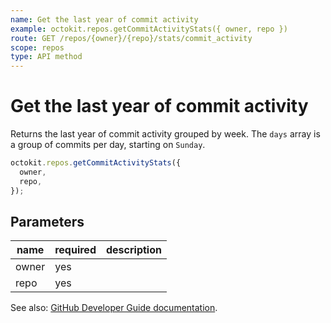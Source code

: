 ```yaml
---
name: Get the last year of commit activity
example: octokit.repos.getCommitActivityStats({ owner, repo })
route: GET /repos/{owner}/{repo}/stats/commit_activity
scope: repos
type: API method
---
```


# Get the last year of commit activity

Returns the last year of commit activity grouped by week. The `days` array is a group of commits per day, starting on `Sunday`.

```js
octokit.repos.getCommitActivityStats({
  owner,
  repo,
});
```

## Parameters

<table>
  <thead>
    <tr>
      <th>name</th>
      <th>required</th>
      <th>description</th>
    </tr>
  </thead>
  <tbody>
    <tr><td>owner</td><td>yes</td><td>

</td></tr>
<tr><td>repo</td><td>yes</td><td>

</td></tr>
  </tbody>
</table>

See also: [GitHub Developer Guide documentation](https://docs.github.com/rest/reference/repos#get-the-last-year-of-commit-activity).
